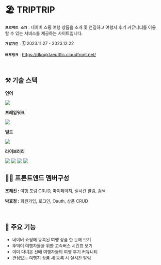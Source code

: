 # 🏖️ TRIPTRIP
**`프로젝트 소개`** : 네이버 쇼핑 여행 상품을 소개 및 연결하고 여행지 후기 커뮤니티를 이용할 수 있는 서비스를 제공하는 사이트입니다.

**`개발기간`** : 🗓️ 2023.11.27 - 2023.12.22

**`배포링크`** : <https://dkoqktaeu3tic.cloudfront.net/>


<br/>

## ⚒️ 기술 스택

**언어**

<img src="https://img.shields.io/badge/Typescript-3178C6?style=flat-square&logo=typescript&logoColor=white"/>

<br/>

**프레임워크**

<img src="https://img.shields.io/badge/React-61DAFB?style=flat-square&logo=React&logoColor=white"/>

<br/>

**빌드**

<img src="https://img.shields.io/badge/Vite-646CFF?style=flat-square&logo=vite&logoColor=white"/>


<br/>

**라이브러리**

<img src="https://img.shields.io/badge/React Query-FF4154?style=flat-square&logo=reactquery&logoColor=white"/>
<img src="https://img.shields.io/badge/Recoil-3578E5?style=flat-square&logo=recoil&logoColor=white"/>
<img src="https://img.shields.io/badge/TailwindCSS-06B6D4?style=flat-square&logo=tailwindcss&logoColor=white"/>
<img src="https://img.shields.io/badge/Axios-5A29E4?style=flat-square&logo=axios&logoColor=white"/>


<br/>

## 🧑‍💻 프론트엔드 멤버구성

**조혜진 :** 여행 포럼 CRUD, 마이페이지, 실시간 알림, 검색

**박효정 :** 회원가입, 로그인, Oauth, 상품 CRUD 


<br/>

## 📌 주요 기능

- 네이버 쇼핑에 등록된 여행 상품 한 눈에 보기
- 뚜벅이 여행자들을 위한 고속버스 시간표 보기
- 이미 다녀온 선배 여행자들의 여행 후기 커뮤니티
- 관심있는 여행지 상품 새 등록 시 실시간 알림